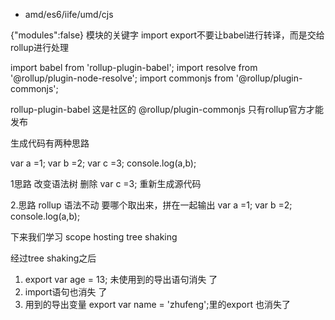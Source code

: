 - amd/es6/iife/umd/cjs



 {"modules":false}
 模块的关键字 import export不要让babel进行转译，而是交给rollup进行处理

 

import babel from 'rollup-plugin-babel';
import resolve from '@rollup/plugin-node-resolve';
import commonjs from '@rollup/plugin-commonjs';

rollup-plugin-babel 这是社区的
@rollup/plugin-commonjs 只有rollup官方才能发布


生成代码有两种思路

var a =1;
var b =2;
var c =3;
console.log(a,b);

1思路 
改变语法树
删除 var c =3;
重新生成源代码

2.思路 rollup
语法不动
要哪个取出来，拼在一起输出
var a =1;
var b =2;
console.log(a,b);


下来我们学习
scope hosting
tree shaking


经过tree shaking之后
1. export var age = 13; 未使用到的导出语句消失 了
2. import语句也消失 了
3. 用到的导出变量 export var name = 'zhufeng';里的export 也消失了